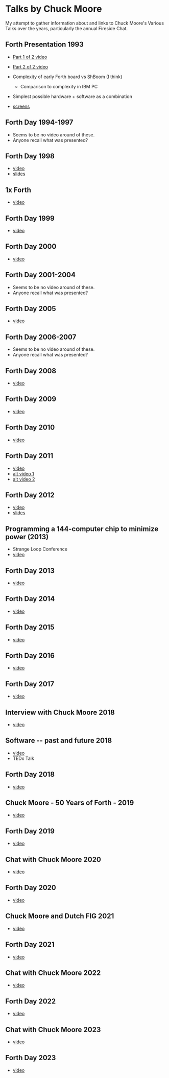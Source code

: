 # Talks by Chuck Moore

My attempt to gather information about and links to Chuck Moore's Various Talks
over the years, particularly the annual Fireside Chat.

## Forth Presentation 1993

* [Part 1 of 2 video](https://www.youtube.com/watch?v=B_cf8n58Ews)
* [Part 2 of 2 video](https://www.youtube.com/watch?v=Dbd7Xu0ibJM)

* Complexity of early Forth board vs ShBoom (I think)
   * Comparison to complexity in IBM PC
* Simplest possible hardware + software as a combination
* [screens](presentation_1993/README.md)

## Forth Day 1994-1997

* Seems to be no video around of these.
* Anyone recall what was presented?

## Forth Day 1998

* [video](https://www.youtube.com/watch?v=40ZIKHJ1H5E)
* [slides](forth_day_1998/README.md)

## 1x Forth

* [video](https://www.youtube.com/watch?v=NK0NwqF8F0k)

## Forth Day 1999

* [video](https://www.youtube.com/watch?v=N1FUY6g5crA)

## Forth Day 2000

* [video](https://www.youtube.com/watch?v=FL8RsCLvsHE)

## Forth Day 2001-2004

* Seems to be no video around of these.
* Anyone recall what was presented?

## Forth Day 2005

* [video](https://www.youtube.com/watch?v=Z3M8f-9NpsE)

## Forth Day 2006-2007

* Seems to be no video around of these.
* Anyone recall what was presented?

## Forth Day 2008

* [video](https://www.youtube.com/watch?v=ydeMNRxJ3Y8)

## Forth Day 2009

* [video](https://www.youtube.com/watch?v=1HuRUcz0icM)

## Forth Day 2010

* [video](https://www.youtube.com/watch?v=GYW335T6upo)

## Forth Day 2011

* [video](https://www.youtube.com/watch?v=dSVCuGCB0R4)
* [alt video 1](https://www.youtube.com/watch?v=odBjuSCX8jE)
* [alt video 2](https://www.youtube.com/watch?v=NK1zlz67MjU)

## Forth Day 2012

* [video](https://www.youtube.com/watch?v=bB4pbjgvZoo)
* [slides](forth_day_2012/README.md)

## Programming a 144-computer chip to minimize power (2013)

* Strange Loop Conference 
* [video](https://www.youtube.com/watch?v=0PclgBd6_Zs)

## Forth Day 2013

* [video](https://youtu.be/UkjQLjpyqgs?t=9911)

## Forth Day 2014

* [video](https://youtu.be/NjX9acIN7RA?t=11085)

## Forth Day 2015

* [video](https://youtu.be/_4zZsHmhTPY?t=8714)

## Forth Day 2016

* [video](https://youtu.be/FeZ-40fxY48?t=8458)

## Forth Day 2017

* [video](https://youtu.be/nJ6WBI0Z_s4?t=11091)

## Interview with Chuck Moore 2018

* [video](https://www.youtube.com/watch?v=SX3kXbLmwn4)

## Software -- past and future 2018

* [video](https://www.youtube.com/watch?v=tb0_V7Tc5MU)
* TEDx Talk

## Forth Day 2018

* [video](https://youtu.be/xYWa2C2_7H0?t=7690)

## Chuck Moore - 50 Years of Forth - 2019

* [video](https://www.youtube.com/watch?v=SASQMl0rvYg)

## Forth Day 2019

* [video](https://www.youtube.com/watch?v=3ML-pJFa8lY)

## Chat with Chuck Moore 2020

* [video](https://www.youtube.com/watch?v=dI0soDMg28Q)

## Forth Day 2020

* [video](https://www.youtube.com/watch?v=81bkIqPpe0g)

## Chuck Moore and Dutch FIG 2021

* [video](https://www.youtube.com/watch?v=xoyDNIcnpgc)

## Forth Day 2021

* [video](https://www.youtube.com/watch?v=BpsXyB2WsUw)

## Chat with Chuck Moore 2022

* [video](https://www.youtube.com/watch?v=crMZ5j8XSRQ)

## Forth Day 2022

* [video](https://www.youtube.com/watch?v=YjTDfYAPCbo)

## Chat with Chuck Moore 2023

* [video](https://youtu.be/M14tCZiEPkg?t=11670)

## Forth Day 2023

* [video](https://www.youtube.com/watch?v=3jJkyc-raJQ)
